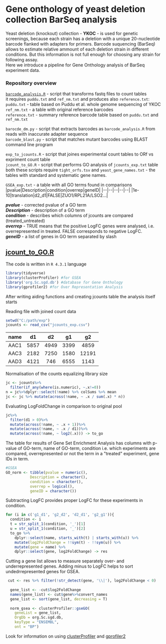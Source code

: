 # Gene onthology of yeast deletion collection BarSeq analysis

Yeast deletion (knockout) collection - **YKOC** - is used for genetic screenings, because each strain has a deletion with a unique 20-nucleotide barcode flanked with adapters for primers. Barcode suquencing (BarSeq) allows to estimate relative ammount of each deletion strain in different conditions. But this information is not full enough for choosing any strain for following assay.  
Here we introduce a pipeline for Gene Onthology analysis of BarSeq experiment data.

### Repository overview

[`barcode_analysis.R`](https://github.com/NAGUIBATEUR228/GO_screening/blob/main/barcode_analysis.R) - script that transforms fastq files to count tables  
it requires `puddu.txt` and `ref_nm.txt` and produces also  `reference.txt`:  
`puddu.txt` - table based on Puddu et al. whole genome sequencing of YKOC  
`ref_nm.txt` - a table with original reference barcodes  
`reference.txt` - summary reference barcode table based on `puddu.txt` and `ref_nm.txt`  

`barocde_dm.py` - script that extracts barcodes as `barcode_analysis.R` from reads with inaccurate adapter sequence  
`barcode_blast.py` - script that matches mutant barcodes using BLAST command line program  

`exp_to_jcounts.R` - script that joines experimental count tables to ORf vs expriment count table  
`jcount_to_GO.R` -  script that performs GO analysis of `jcounts_exp.txt` table  
both these scripts require `tight_orfs.tsv` and `yeast_gene_names.txt` - the tables with standard and systematic gene names.

`GSEA_exp.txt` - a table with all GO terms found in comparisons
|pvalue|Description|condition|overrep|geneID|
|--|--|--|--|--|
|1e-10|translation|d2_d1|FALSE|ZUO1/RPL21A/LSO2...|

***pvalue*** - corrected pvalue of a GO term  
***Description*** - description of a GO term  
***condition*** - describes which columns of jcounts are compared (treated_untreated)  
***overrep*** - TRUE means that the positive LogFC genes were analysed, i.e. overrepresented in treated. FALSE corresponds to negative LogFC.  
***geneID*** - a list of genes in GO term separated by slash

## [jcount_to_GO.R](https://github.com/NAGUIBATEUR228/GO_screening/blob/main/jcount_to_GO.R)

The code is written in `R 4.3.1` language

```r
library(tidyverse)
library(clusterProfiler) #for GSEA
library('org.Sc.sgd.db') #database for Gene Onthology
library(gprofiler2) #for Over Representation Analysis
```

After writing aiding functions and creating jcounts table the analysis itself starts

Reading file with joined count data
```r
setwd("C:/path/exp")
jcounts <- read_csv("jcounts_exp.csv")
```
|name|d1|d2|g1|g2|
|:--:|:-:|:-:|:-:|:-:|
|AAC1|5857|4949|3399|4859|
|AAC3|2182|7250|1580|12191|
|AAD3|4121|746|6555|1143|

Normalisation of the counts equalizing library size
```r
jc <- jcounts%>%
  filter(if_any(where(is.numeric), ~.x!=0))
n = jc%>%dplyr::select(!name) %>% colSums %>% mean
jc <- jc %>% mutate(across(!name, ~ .x / sum(.x) * n))
```

Evaluating LogFoldChange in comparison to original pool
```r
jc%>%
  filter(d1 > 0)%>%
  mutate(across(!name, ~ .x + 1))%>%
  mutate(across(!name, ~ .x / d1))%>%
  mutate(across(!name, ~ log2(.x))) -> to_go
```

The table for results of Gene Set Enrichment Analysis has columns with p-value of GO-term, name of GO-term, condition i.e. which experiments are compared, overrepresented or not the term in a "treated" experiment, gene IDs in term.
```r
#GSEA
GO_norm <- tibble(pvalue = numeric(),
           Description = character(),
           condition = character(),
           overrep = logical(),
           geneID = character())
```

Subtracting LogFC provides proper LogFC for these experiments in condition.
```r
for (i in c('g1_d1', 'g2_d2', 'd2_d1', 'g2_g1')){
  condition <- i
  t = str_split_1(condition, '_')[1]
  u = str_split_1(condition, '_')[2]
  to_go %>%
    dplyr::select(name, starts_with(t) | starts_with(u)) %>%
    mutate(log2FoldChange = !!sym(t) - !!sym(u)) %>% 
    mutate(gene = name) %>% 
    dplyr::select(gene, log2FoldChange) -> res
```
Cutting a gene list allows to measure separately over- and underrepresented genes. Adding minus to LogFC helps to sort undedrrepresented genes for GSEA. 
```r
 cut <- res %>% filter(!str_detect(gene, '\\|'), log2FoldChange < 0)
  
  gene_list <- -cut$log2FoldChange
  names(gene_list) <- cut$gene%>%convert_names
  gene_list <- sort(gene_list, decreasing = T)
  
  norm_gsea <- clusterProfiler::gseGO(
    geneList = gene_list,
    OrgDb = org.Sc.sgd.db,
    keyType = "ENSEMBL",
    ont = "BP")
```

Look for information on using [clusterProfiler](https://bioconductor.org/packages/release/bioc/html/clusterProfiler.html) and [gprofiler2](https://biit.cs.ut.ee/gprofiler/page/r) 



